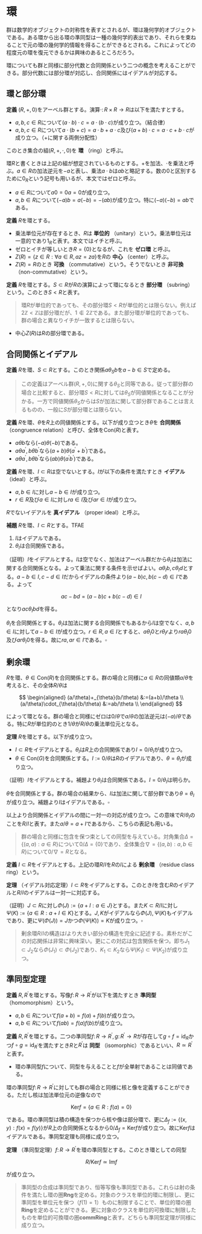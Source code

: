
# 環

群は数学的オブジェクトの対称性を表すとされるが、環は幾何学的オブジェクトである。ある環から出る環の準同型は一種の幾何学的表出であり、それらを束ねることで元の環の幾何学的情報を得ることができるとされる。これによってどの程度元の環を復元できるかは興味のあるところだろう。

環についても群と同様に部分代数と合同関係という二つの概念を考えることができる。部分代数には部分環が対応し、合同関係にはイデアルが対応する。




## 環と部分環

__定義__ $(R, +, 0)$をアーベル群とする。演算$\cdot\colon R\times R\rightarrow R$は以下を満たすとする。

- $a, b, c\in R$について$(a\cdot b)\cdot c=a\cdot(b\cdot c)$が成り立つ。（結合律）
- $a, b, c\in R$について$a\cdot(b+c)=a\cdot b+a\cdot c$及び$(a+b)\cdot c=a\cdot c+b\cdot c$が成り立つ。（$+$に関する両側分配性）

このとき集合の組$(R, +, \cdot, 0)$を **環** （ring）と呼ぶ。

環$R$と書くときは上記の組が想定されているものとする。$+$を加法、$\cdot$を乗法と呼ぶ。$a\in R$の加法逆元を$-a$と表し、乗法$a\cdot b$は$ab$と略記する。数の$0$と区別するために$0_{R}$という記号も用いるが、本文ではゼロと呼ぶ。

- $a\in R$について$a0=0a=0$が成り立つ。
- $a, b\in R$について$(-a)b=a(-b)=-(ab)$が成り立つ。特に$(-a)(-b)=ab$である。

__定義__ $R$を環とする。

- 乗法単位元が存在するとき、$R$は **単位的** （unitary）という。乗法単位元は一意的であり$1_{R}$と表す。本文ではイチと呼ぶ。
- ゼロとイチが等しいとき$R=\lbrace 0 \rbrace$となるが、これを **ゼロ環** と呼ぶ。
- $Z(R)=\lbrace z\in R : \forall a\in R, az=za \rbrace$を$R$の **中心** （center）と呼ぶ。
- $Z(R)=R$のとき **可換** （commutative）という。そうでないとき **非可換** （non-commutative）という。

__定義__ $R$を環とする。$S\subset R$が$R$の演算によって環になるとき **部分環** （subring）という。このとき$S\lt R$と表す。

> 環$R$が単位的であっても、その部分環$S\lt R$が単位的とは限らない。例えば$2\mathbb{Z}\lt\mathbb{Z}$は部分環だが、$1\notin 2\mathbb{Z}$である。また部分環が単位的であっても、群の場合と異なりイチが一致するとは限らない。

- 中心$Z(R)$は$R$の部分環である。




## 合同関係とイデアル

__定義__ $R$を環、$S\subset R$とする。このとき関係$a\theta_{S}b$を$a-b\in S$で定める。

> この定義はアーベル群$(R, +, 0)$に関する$\theta_{S}$と同等である。従って部分群の場合と比較すると、部分環$S\lt R$に対しては$\theta_{S}$が同値関係となることが分かる。一方で同値関係$\theta_{S}$からは$S$が加法に関して部分群であることは言えるものの、一般に$S$が部分環とは限らない。

__定義__ $R$を環、$\theta$を$R$上の同値関係とする。以下が成り立つとき$\theta$を **合同関係** （congruence relation）と呼び、全体を$\mathrm{Con}(R)$と表す。

- $a\theta b$なら$(-a)\theta(-b)$である。
- $a\theta a^{\prime}, b\theta b^{\prime}$なら$(a+b)\theta(a^{\prime}+b^{\prime})$である。
- $a\theta a^{\prime}, b\theta b^{\prime}$なら$(ab)\theta(a^{\prime}b^{\prime})$である。

__定義__ $R$を環、$I\subset R$は空でないとする。$I$が以下の条件を満たすとき **イデアル** （ideal）と呼ぶ。

- $a, b\in I$に対し$a-b\in I$が成り立つ。
- $r\in R$及び$a\in I$に対し$ra\in I$及び$ar\in I$が成り立つ。

$R$でないイデアルを **真イデアル** （proper ideal）と呼ぶ。

__補題__ $R$を環、$I\subset R$とする。TFAE

1. $I$はイデアルである。
1. $\theta_{I}$は合同関係である。

（証明）$I$をイデアルとする。$I$は空でなく、加法はアーベル群だから$\theta_{I}$は加法に関する合同関係となる。よって乗法に関する条件を示せばよい。$a\theta_{I}b, c\theta_{I}d$とする。$a-b\in I, c-d\in I$だからイデアルの条件より$(a-b)c, b(c-d)\in I$である。よって

$$
ac-bd=(a-b)c+b(c-d)\in I
$$

となり$ac\theta_{I}bd$を得る。

$\theta_{I}$を合同関係とする。$\theta_{I}$は加法に関する合同関係でもあるから$I$は空でなく、$a, b\in I$に対して$a-b\in I$が成り立つ。$r\in R, a\in I$とすると、$a\theta_{I}0$と$r\theta_{I}r$より$ra\theta_{I}0$及び$ar\theta_{I}0$を得る。故に$ra, ar\in I$である。$\square$




## 剰余環

$R$を環、$\theta\in\mathrm{Con}(R)$を合同関係とする。群の場合と同様に$a\in R$の同値類$a/\theta$を考えると、その全体$R/\theta$は

$$
\begin{aligned}
(a/\theta)+_{\theta}(b/\theta) &:=(a+b)/\theta \\
(a/\theta)\cdot_{\theta}(b/\theta) &:=ab/\theta \\
\end{aligned}
$$

によって環となる。群の場合と同様にゼロは$0/\theta$で$a/\theta$の加法逆元は$(-a)/\theta$である。特に$R$が単位的のとき$1/\theta$が$R/\theta$の乗法単位元となる。

__定理__ $R$を環とする。以下が成り立つ。

- $I\subset R$をイデアルとする。$\theta_{I}$は$R$上の合同関係であり$I=0/\theta_{I}$が成り立つ。
- $\theta\in\mathrm{Con}(G)$を合同関係とする。$I:=0/\theta$は$R$のイデアルであり、$\theta=\theta_{I}$が成り立つ。

（証明）$I$をイデアルとする。補題より$\theta_{I}$は合同関係である。$I=0/\theta_{I}$は明らか。

$\theta$を合同関係とする。群の場合の結果から、$I$は加法に関して部分群であり$\theta=\theta_{I}$が成り立つ。補題より$I$はイデアルである。$\square$

以上より合同関係とイデアルの間に一対一の対応が成り立つ。この意味で$R/\theta_{I}$のことを$R/I$と表す。また$a/\theta=a+I$であるから、こちらの表記も用いる。

> 群の場合と同様に包含を保つ束としての同型を与えている。対角集合$\Delta=\lbrace (a, a) : a\in R \rbrace$について$0/\Delta=\lbrace 0 \rbrace$であり、全体集合$\nabla=\lbrace (a, b) : a, b\in R \rbrace$について$0/\nabla=R$となる。

__定義__ $I\subset R$をイデアルとする。上記の環$R/I$を$R$の$I$による **剰余環** （residue class ring）という。

__定理__ （イデアル対応定理）$I\subset R$をイデアルとする。このとき$I$を含む$R$のイデアルと$R/I$のイデアルは一対一に対応する。

（証明）$J\subset R$に対し$\Phi(J):=\lbrace a+I : a\in J \rbrace$とする。また$K\subset R/I$に対し$\Psi(K):=\lbrace a\in R : a+I\in K \rbrace$とする。$J, K$がイデアルなら$\Phi(J), \Psi(K)$もイデアルであり、更に$\Psi(\Phi(J))=J$かつ$\Phi(\Psi(K))=K$が成り立つ。$\square$

> 剰余環$R/I$の構造は$I$より大きい部分の構造を完全に記述する。素朴だがこの対応関係は非常に興味深い。更にこの対応は包含関係を保つ。即ち$J_{1}\subset J_{2}$なら$\Phi(J_{1})\subset\Phi(J_{2})$であり、$K_{1}\subset K_{2}$なら$\Psi(K_{1})\subset\Psi(K_{2})$が成り立つ。




## 準同型定理

__定義__ $R, R^{\prime}$を環とする。写像$f\colon R\rightarrow R^{\prime}$が以下を満たすとき **準同型** （homomorphism）という。

- $a, b\in R$について$f(a+b)=f(a)+f(b)$が成り立つ。
- $a, b\in R$について$f(ab)=f(a)f(b)$が成り立つ。

__定義__ $R, R^{\prime}$を環とする。二つの準同型$f\colon R\rightarrow R^{\prime}, g\colon R^{\prime}\rightarrow R$が存在して$g\circ f=\mathrm{id}_{R}$かつ$f\circ g=\mathrm{id}_{R^{\prime}}$を満たすとき$R$と$R^{\prime}$は **同型** （isomorphic）であるといい、$R\simeq R^{\prime}$と表す。

- 環の準同型$f$について、同型を与えることと$f$が全単射であることは同値である。

環の準同型$f\colon R\rightarrow R^{\prime}$に対しても群の場合と同様に核と像を定義することができる。ただし核は加法単位元の逆像なので

$$
\mathrm{Ker}f=\lbrace a\in R : f(a)=0 \rbrace
$$

である。環の準同型は積の構造を保つから核や像は部分環で、更に$\Delta_{f}:=\lbrace (x, y) : f(x)=f(y) \rbrace$が$R$上の合同関係となるから$0/\Delta_{f}=\mathrm{Ker}f$が成り立つ。故に$\mathrm{Ker}f$はイデアルである。準同型定理も同様に成り立つ。

__定理__ （準同型定理）$f\colon R\rightarrow R^{\prime}$を環の準同型とする。このとき環としての同型

$$
R/\mathrm{Ker}f\simeq\mathrm{Im}f
$$

が成り立つ。

> 準同型の合成は準同型であり、恒等写像も準同型である。これらは射の条件を満たし環の圏$\mathbf{Rng}$を定める。対象のクラスを単位的環に制限し、更に準同型を単位元を保つ（$f(1)=1$）ものに制限することで、単位的環の圏$\mathbf{Ring}$を定めることができる。更に対象のクラスを単位的可換環に制限したものを単位的可換環の圏$\mathbf{commRing}$と表す。どちらも準同型定理が同様に成り立つ。